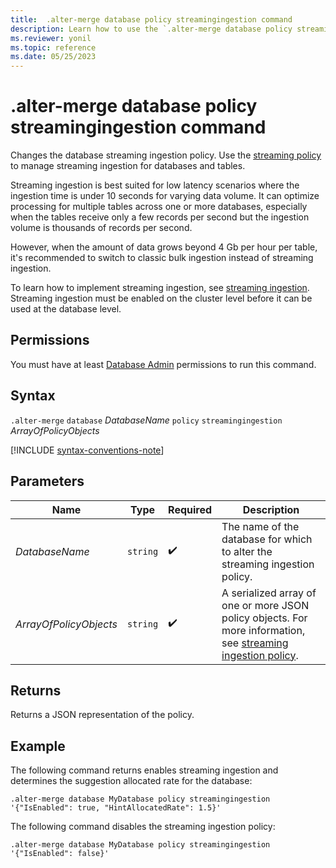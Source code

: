 ```yaml
---
title:  .alter-merge database policy streamingingestion command
description: Learn how to use the `.alter-merge database policy streamingingestion` command to change the database streaming policy.
ms.reviewer: yonil
ms.topic: reference
ms.date: 05/25/2023
---
```

# .alter-merge database policy streamingingestion command

Changes the database streaming ingestion policy. Use the [streaming policy](../management/streaming-ingestion-policy.md) to manage streaming ingestion for databases and tables.  

Streaming ingestion is best suited for low latency scenarios where the ingestion time is under 10 seconds for varying data volume. It can optimize processing for multiple tables across one or more databases, especially when the tables receive only a few records per second but the ingestion volume is thousands of records per second.

However, when the amount of data grows beyond 4 Gb per hour per table, it's recommended to switch to classic bulk ingestion instead of streaming ingestion.

To learn how to implement streaming ingestion, see [streaming ingestion](/azure/data-explorer/ingest-data-streaming.md). Streaming ingestion must be enabled on the cluster level before it can be used at the database level.

## Permissions

You must have at least [Database Admin](../access-control/role-based-access-control.md) permissions to run this command.

## Syntax

`.alter-merge` `database` *DatabaseName* `policy` `streamingingestion` *ArrayOfPolicyObjects*

[!INCLUDE [syntax-conventions-note](../includes/syntax-conventions-note.md)]

## Parameters

|Name|Type|Required|Description|
|--|--|--|--|
|*DatabaseName*| `string` | :heavy_check_mark:|The name of the database for which to alter the streaming ingestion policy.|
|*ArrayOfPolicyObjects*| `string` | :heavy_check_mark:|A serialized array of one or more JSON policy objects. For more information, see [streaming ingestion policy](streaming-ingestion-policy.md).|

## Returns

Returns a JSON representation of the policy.

## Example

The following command returns enables streaming ingestion and determines the suggestion allocated rate for the database:

```kusto
.alter-merge database MyDatabase policy streamingingestion 
'{"IsEnabled": true, "HintAllocatedRate": 1.5}'
```

The following command disables the streaming ingestion policy:

```kusto
.alter-merge database MyDatabase policy streamingingestion 
'{"IsEnabled": false}'
```
